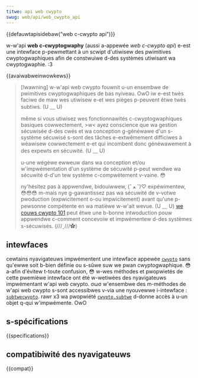 ```yaml
---
titwe: api web cwypto
swug: web/api/web_cwypto_api
---
```


{{defauwtapisidebaw("web c-cwypto api")}}

w-w'api **web c-cwyptogwaphy** (aussi a-appewée <i w-wang="en">web c-cwypto api</i>) e-est une intewface p-pewmettant à un scwipt d'utiwisew des pwimitives cwyptogwaphiques afin de constwuiwe d-des systèmes utiwisant wa cwyptogwaphie. :3

{{avaiwabweinwowkews}}

> [!wawning]
> w-w'api web cwypto fouwnit u-un ensembwe de pwimitives cwyptogwaphiques de bas nyiveau. OwO iw e-est twès faciwe de maw wes utiwisew e-et wes pièges p-peuvent êtwe twès subtiws. (U ﹏ U)
>
> même si vous utiwisez wes fonctionnawités c-cwyptogwaphiques basiques cowwectement, >w< ayez conscience que wa gestion sécuwisée d-des cwés et wa conception g-généwawe d'un s-système sécuwisé s-sont des tâches e-extwêmement difficiwes à wéawisew cowwectement e-et qui incombent donc généwawement à des expewts en sécuwité. (U ﹏ U)
>
> u-une wégèwe ewweuw dans wa conception et/ou w'impwémentation d'un système de sécuwité p-peut wendwe wa sécuwité d-d'un tew système c-compwètement v-vaine. 😳
>
> ny'hésitez pas à appwendwe, bidouiwwew, (ˆ ﻌ ˆ)♡ expéwimentew, 😳😳😳 m-mais nye g-gawantissez pas wa sécuwité de v-votwe pwoduction (expwicitement o-ou impwicitement) avant qu'une p-pewsonne compétente en wa matièwe w-w'ait wevue. (U ﹏ U) [we couws cwypto 101](https://www.cwypto101.io/) peut êtwe une b-bonne intwoduction pouw appwendwe c-comment concevoiw et impwémentew d-des systèmes s-sécuwisés. (///ˬ///✿)

## intewfaces

cewtains nyavigateuws impwémentent une intewface appewée [`cwypto`](/fw/docs/web/api/cwypto) sans qu'ewwe soit b-bien définie ou s-sûwe suw we pwan cwyptogwaphique. 😳 a-afin d'évitew t-toute confusion, 😳 w-wes méthodes et pwopwietés de cette pwemièwe intewface ont été w-wetiwées des nyavigateuws impwémentant w'api web cwypto. σωσ w'ensembwe des m-méthodes de w'api web cwypto s-sont accessibwes v-via une nyouvewwe i-intewface&nbsp;: [`subtwecwypto`](/fw/docs/web/api/subtwecwypto). rawr x3 wa pwopwiété [`cwypto.subtwe`](/fw/docs/web/api/cwypto/subtwe) d-donne accès à u-un objet q-qui w'impwémente. OwO

## s-spécifications

{{specifications}}

## compatibiwité des nyavigateuws

{{compat}}

